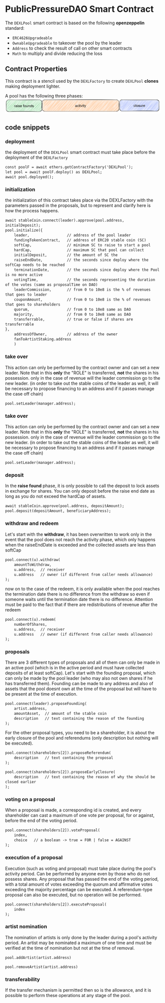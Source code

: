 # PublicPressureDAO Smart Contract
The `DEXLPool` smart contract is based on the following **openzeppelin** standard:
- `ERC4626Upgradeable` 
- `OwnableUpgradeable` to takeover the pool by the leader
- `Address` to check the result of call on other smart contracts
- `Math` to multiply and divide reducing the loss

## Contract Properties
This contract is a stencil used by the `DEXLFactory` to create `DEXLPool` **clones** making deployment lighter.

A pool has the following three phases:
![image](./data/pool%20activity.png)


## code snippets
### deployment
the deployment of the `DEXLPool` smart contract must take place before the deployment of the `DEXLFactory`
```
const poolF = await ethers.getContractFactory('DEXLPool');
let pool = await poolF.deploy() as DEXLPool;
await pool.deployed();  
```
### initialization
the initialization of this contract takes place via the DEXLFactory with the parameters passed in the proposals, but to represent and clarify here is how the process happens.
```
await stableCoin.connect(leader).approve(pool.address, initialDeposit);
pool.initialize({
    leader,                 // address of the pool leader
    fundingTokenContract,   // address of ERC20 stable coin (SC)
    softCap,                // minimum SC to raise to start a pool
    hardCap,                // maximum SC that pool can collect
    initialDeposit,         // the amount of SC the 
    raiseEndDate,           // the seconds since deploy where the softCap needs to be reached
    terminationDate,        // the seconds since deploy where the Pool is no more active
    votingTime,             // the seconds representing the duration of the votes (same as proposalTime on DAO)
    leaderCommission,       // from 0 to 10e8 is the % of revenues that goes to leader
    couponAmount,           // from 0 to 10e8 is the % of revenues that goes to shareholders
    quorum,                 // from 0 to 10e8 same as DAO
    majority,               // from 0 to 10e8 same as DAO
    transferrable,          // true or false if shares are transferrable
}, 
    addressOfOwner,         // address of the owner
    fanToArtistStaking.address
    )
```


### take over
This action can only be performed by the contract owner and can set a new leader. Note that in this **only** the "ROLE" is transferred, **not** the shares in his possession. only in the case of revenue will the leader commission go to the new leader.
(in order to take out the stable coins of the leader as well, it will be necessary to propose financing to an address and if it passes manage the case off chain)
```
pool.setLeader(manager.address);
```

### take over
This action can only be performed by the contract owner and can set a new leader. Note that in this **only** the "ROLE" is transferred, **not** the shares in his possession. only in the case of revenue will the leader commission go to the new leader.
(in order to take out the stable coins of the leader as well, it will be necessary to propose financing to an address and if it passes manage the case off chain)
```
pool.setLeader(manager.address);
```

### deposit
In the **raise found** phase, it is only possible to call the deposit to lock assets in exchange for shares. You can only deposit before the raise end date as long as you do not exceed the hardCap of assets.
```
await stableCoin.approve(pool.address, depositAmount);
pool.deposit(depositAmount, beneficiaryAddress);
```

### withdraw and redeem
Let's start with the **withdraw**, it has been overwritten to work only in the event that the pool does not reach the activity phase, which only happens when the raiseEndDate is exceeded and the collected assets are less than softCap
```
pool.connect(u).withdraw(
    amountToWithdraw,
    u.address,  // receiver
    u.address   // owner (if different from caller needs allowance)
);
```
now on to the case of the redeem, it is only available when the pool reaches the termination date there is no difference from the withdraw so even if someone waits until the termination date there is no difference. Attention must be paid to the fact that if there are redistributions of revenue after the redeem
```
pool.connect(u).redeem(
    numberOfShares,
    u.address,  // receiver
    u.address   // owner (if different from caller needs allowance)
);
```

### proposals
There are 3 different types of proposals and all of them can only be made in an active pool (which is in the active period and must have collected deposits of at least softCap).
Let's start with the founding proposal, which can only be made by the pool leader (who may also not own shares if he has transferred them). Founding can be made to any address and also of assets that the pool doesnt own at the time of the proposal but will have to be present at the time of execution.
```
pool.connect(leader).proposeFounding(
    artist.address,
    amountAsset,  // amount of the stable coin
    description   // text containing the reason of the founding
);
```
For the other proposal types, you need to be a shareholder, it is about the early closure of the pool and referendums (only description but nothing will be executed). 
```
pool.connect(shareholders[2]).proposeReferendum(
    description   // text containing the proposal
);
```
```
pool.connect(shareholders[2]).proposeEarlyClosure(
    description   // text containing the reason of why the should be closed earlier
);
```

### voting on a proposal
When a proposal is made, a corresponding id is created, and every shareholder can cast a maximum of one vote per proposal, for or against, before the end of the voting period.
```
pool.connect(shareholders[2]).voteProposal(
    index,
    choice   // a boolean -> true = FOR | false = AGAINST
);
```

### execution of a proposal
Execution (such as voting and proposal) must take place during the pool's activity period. Can be performed by anyone even by those who do not possess shares.
Any proposal that has passed the end of the voting period, with a total amount of votes exceeding the quorum and affirmative votes exceeding the majority percentage can be executed.
A referendum-type proposal can also be executed, but no operation will be performed.
```
pool.connect(shareholders[2]).executeProposal(
    index
);
```

### artist nomination
The nomination of artists is only done by the leader during a pool's activity period. An artist may be nominated a maximum of one time and must be verified at the time of nomination but not at the time of removal.
```
pool.addArtist(artist.address)
```
```
pool.removeArtist(artist.address)
```

### transferability
If the transfer mechanism is permitted then so is the allowance, and it is possible to perform these operations at any stage of the pool.